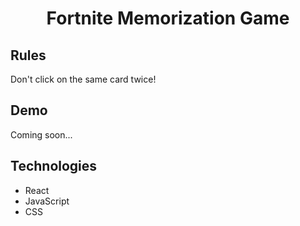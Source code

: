 <h1 align="center">Fortnite Memorization Game</h1>

<h2>Rules </h2>
<p>Don't click on the same card twice!</p>

<h2>Demo</h2>
<p>Coming soon...</p>

<h2>Technologies</h2>
<ul>
  <li>React</li>
  <li>JavaScript</li>
  <li>CSS</li>
</ul>
